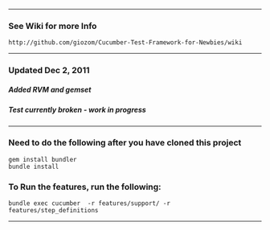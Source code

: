 ***
### See Wiki for more Info
    http://github.com/giozom/Cucumber-Test-Framework-for-Newbies/wiki
***
### Updated Dec 2, 2011
##### Added RVM and gemset
##### Test currently broken - work in progress

***

### Need to do the following after you have cloned this project
    gem install bundler
    bundle install       

### To Run the features, run the following:
    bundle exec cucumber  -r features/support/ -r features/step_definitions  
***


